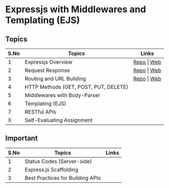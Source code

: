 # Expressjs with Middlewares and Templating (EJS)

## Topics

| S.No | Topics                                | Links                                                                                                                                                                    |
| ---- | ------------------------------------- | ------------------------------------------------------------------------------------------------------------------------------------------------------------------------ |
| 1    | Expressjs Overview                    | [Repo](https://github.com/iampavangandhi/TheNodeCourse/tree/master/03%20Expressjs/Topic1) \| [Web](https://iampavangandhi.github.io/TheNodeCourse/03%20Expressjs/Topic1) |
| 2    | Request Response                      | [Repo](https://github.com/iampavangandhi/TheNodeCourse/tree/master/03%20Expressjs/Topic2) \| [Web](https://iampavangandhi.github.io/TheNodeCourse/03%20Expressjs/Topic2) |
| 3    | Routing and URL Building              | [Repo](https://github.com/iampavangandhi/TheNodeCourse/tree/master/03%20Expressjs/Topic3) \| [Web](https://iampavangandhi.github.io/TheNodeCourse/03%20Expressjs/Topic3) |
| 4    | HTTP Methods (GET, POST, PUT, DELETE) |                                                                                                                                                                          |
| 5    | Middlewares with Body-Parser          |                                                                                                                                                                          |
| 6    | Templating (EJS)                      |                                                                                                                                                                          |
| 7    | RESTful APIs                          |                                                                                                                                                                          |
| X    | Self-Evaluating Assignment            |                                                                                                                                                                          |

## Important

| S.No | Topics                           | Links |
| ---- | -------------------------------- | ----- |
| 1    | Status Codes (Server-side)       |       |
| 2    | Express.js Scaffolding           |       |
| 3    | Best Practices for Building APIs |       |
